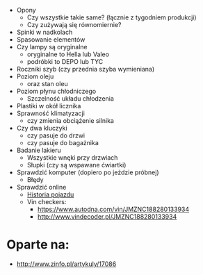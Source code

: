 * Opony
	 * Czy wszystkie takie same? (łącznie z tygodniem produkcji)
	 * Czy zużywają się równomiernie?
 * Spinki w nadkolach
 * Spasowanie elementów
 * Czy lampy są oryginalne
	 * oryginalne to Hella lub Valeo
	 * podróbki to DEPO lub TYC
 * Roczniki szyb (czy przednia szyba wymieniana)
 * Poziom oleju
 	* oraz stan oleu
 * Poziom płynu chłodniczego
 	* Szczelność układu chłodzenia
 * Plastiki w okół licznika
 * Sprawność klimatyzacji 
 	* czy zmienia obciążenie silnika
 * Czy dwa kluczyki
 	* czy pasuje do drzwi
	* czy pasuje do bagażnika
 * Badanie lakieru
 	* Wszystkie wnęki przy drzwiach
	* Słupki (czy są wspawane ćwiartki)
 * Sprawdzić komputer (dopiero po jeździe próbnej)
	 * Błędy
 * Sprawdzić online
	* [Historia pojazdu](https://historiapojazdu.gov.pl/)
	* Vin checkers:
		* https://www.autodna.com/vin/JMZNC188280133934
		* http://www.vindecoder.pl/JMZNC188280133934


# Oparte na:
 * http://www.zinfo.pl/artykuly/17086
